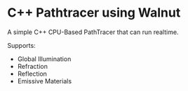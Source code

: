 # C++ Pathtracer using Walnut

A simple C++ CPU-Based PathTracer that can run realtime.

Supports:
- Global Illumination
- Refraction
- Reflection
- Emissive Materials
